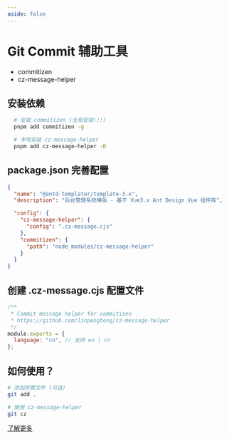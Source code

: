 ```yaml
---
aside: false
---
```


# Git Commit 辅助工具

- commitizen
- cz-message-helper

## 安装依赖

```bash
  # 安装 commitizen (全局安装!!!)
  pnpm add commitizen -g

  # 本地安装 cz-message-helper
  pnpm add cz-message-helper -D
```

## package.json 完善配置

```json
{
  "name": "@antd-templater/template-3.x",
  "description": "后台管理系统模版 - 基于 Vue3.x Ant Design Vue 组件库",

  "config": {
    "cz-message-helper": {
      "config": ".cz-message.cjs"
    },
    "commitizen": {
      "path": "node_modules/cz-message-helper"
    }
  }
}
```

## 创建 .cz-message.cjs 配置文件

```js
/**
 * Commit message helper for commitizen
 * https://github.com/linpengteng/cz-message-helper
 */
module.exports = {
  language: "cn", // 支持 en | cn
};
```

## 如何使用？

```bash
# 添加所需文件 (可选)
git add .

# 使用 cz-message-helper
git cz
```

[了解更多](https://github.com/linpengteng/cz-message-helper)
